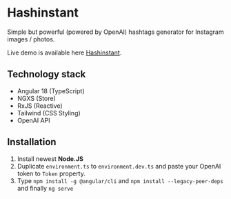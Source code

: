 # Hashinstant
Simple but powerful (powered by OpenAI) hashtags generator for Instagram images / photos.

Live demo is available here [Hashinstant](http://hashinstant.obisoft.pl).

## Technology stack
- Angular 18 (TypeScript)
- NGXS (Store)
- RxJS (Reactive)
- Tailwind (CSS Styling)
- OpenAI API

## Installation
1. Install newest **Node.JS**
2. Duplicate `environment.ts` to `environment.dev.ts` and paste your OpenAI token to `Token` property.
3. Type `npm install -g @angular/cli` and `npm install --legacy-peer-deps` and finally `ng serve`